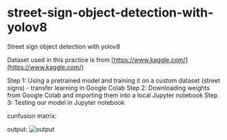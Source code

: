 # street-sign-object-detection-with-yolov8
Street sign object detection with yolov8

Dataset used in this practice is from [https://www.kaggle.com/](https://www.kaggle.com/)

Step 1: Using a pretrained model and training it on a custom dataset (street signs) - transfer learning in Google Colab
Step 2: Downloading weights from Google Colab and importing them into a local Jupyter notebook
Step 3: Testing our model in Jupyter notebook

cunfusion matrix: 

output:
![output](https://github.com/atimogus/street-sign-object-detection-with-yolov8/assets/52748147/24b89d54-01cc-4af6-843e-d8d7eb5298f6)
